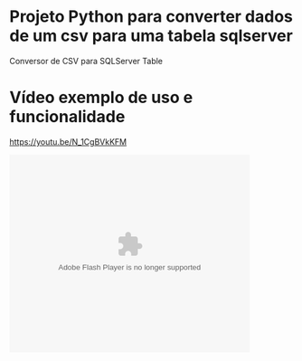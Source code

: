 # Projeto Python para converter dados de um csv para uma tabela sqlserver
Conversor de CSV para SQLServer Table

# Vídeo exemplo de uso e funcionalidade
https://youtu.be/N_1CgBVkKFM

<object width="425" height="350">
<param name="movie" value="https://youtu.be/N_1CgBVkKFM" />
<embed src="https://youtu.be/N_1CgBVkKFM" type="application/x-shockwave-flash" width="425" height="350" />
</object>
